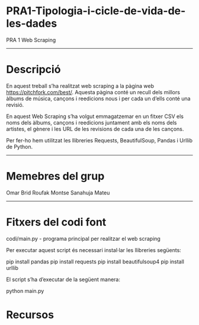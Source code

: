 # PRA1-Tipologia-i-cicle-de-vida-de-les-dades
PRA 1 Web Scraping
_________________________________________________________________________________________________________________________________________________________________________________

# Descripció

En aquest treball s’ha realitzat web scraping a la pàgina web https://pitchfork.com/best/. Aquesta pàgina conté un recull dels millors àlbums de música, cançons i reedicions nous i per cada un d’ells conté una revisió.

En aquest Web Scraping s’ha volgut emmagatzemar en un fitxer CSV els noms dels àlbums, cançons i reedicions juntament amb els noms dels artistes, el gènere i les URL de les revisions de cada una de les cançons. 

Per fer-ho hem utilitzat les llibreries Requests, BeautifulSoup, Pandas i Urllib de Python.
_________________________________________________________________________________________________________________________________________________________________________________

# Memebres del grup

Omar Brid Roufak
Montse Sanahuja Mateu
_________________________________________________________________________________________________________________________________________________________________________________

# Fitxers del codi font

codi/main.py - programa principal per realitzar el web scraping

Per executar aquest script és necessari instal·lar les llibreries següents:

pip install pandas
pip install requests
pip install beautifulsoup4
pip install urllib

El script s’ha d’executar de la següent manera:

python main.py

# Recursos


